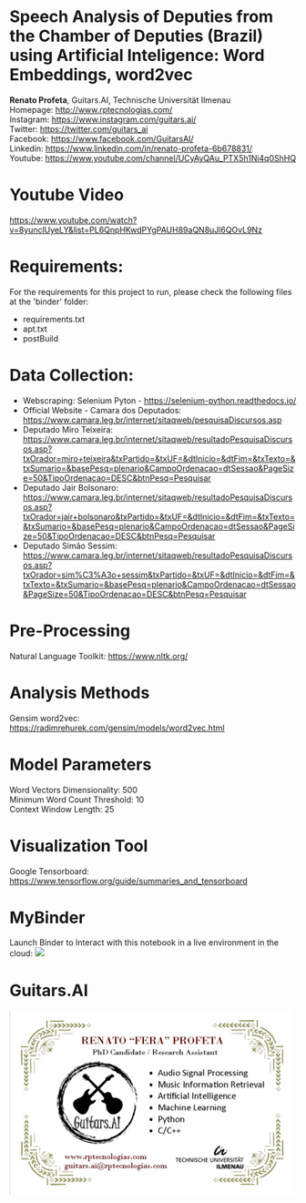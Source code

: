 # Speech Analysis of Deputies from the Chamber of Deputies (Brazil) using Artificial Inteligence: Word Embeddings, word2vec

**Renato Profeta**, Guitars.AI, Technische Universität Ilmenau <br>
Homepage: <a href="http://www.rptecnologias.com/" target="_blank">http://www.rptecnologias.com/</a><br>
Instagram: <a href="https://www.instagram.com/guitars.ai/" target="_blank">https://www.instagram.com/guitars.ai/</a><br>
Twitter: <a href="https://twitter.com/guitars_ai" target="_blank">https://twitter.com/guitars_ai</a><br>
Facebook: <a href="https://www.facebook.com/GuitarsAI/" target="_blank">https://www.facebook.com/GuitarsAI/</a><br>
Linkedin: <a href="https://www.linkedin.com/in/renato-profeta-6b678831/" target="_blank">https://www.linkedin.com/in/renato-profeta-6b678831/</a><br>
Youtube: <a href="https://www.youtube.com/channel/UCyAyQAu_PTX5h1Ni4q0ShHQ" target="_blank">https://www.youtube.com/channel/UCyAyQAu_PTX5h1Ni4q0ShHQ</a><br>

# Youtube Video

<a href="https://www.youtube.com/watch?v=8yunclUyeLY&list=PL6QnpHKwdPYgPAUH89aQN8uJl6QOvL9Nz
" target="_blank">https://www.youtube.com/watch?v=8yunclUyeLY&list=PL6QnpHKwdPYgPAUH89aQN8uJl6QOvL9Nz
</a><br>

# Requirements:
For the requirements for this project to run, please check the following files at the 'binder' folder:
  - requirements.txt
  - apt.txt
  - postBuild
  
# Data Collection:
<ul>
<li>Webscraping: Selenium Pyton - <a href="https://selenium-python.readthedocs.io/" target="_blank">https://selenium-python.readthedocs.io/
</a></li>
<li>Official Website - Camara dos Deputados: <a href="https://www.camara.leg.br/internet/sitaqweb/pesquisaDiscursos.asp " target="_blank">https://www.camara.leg.br/internet/sitaqweb/pesquisaDiscursos.asp 
</a></li>
<li>Deputado Miro Teixeira: <a href="https://www.camara.leg.br/internet/sitaqweb/resultadoPesquisaDiscursos.asp?txOrador=miro+teixeira&txPartido=&txUF=&dtInicio=&dtFim=&txTexto=&txSumario=&basePesq=plenario&CampoOrdenacao=dtSessao&PageSize=50&TipoOrdenacao=DESC&btnPesq=Pesquisar" target="_blank">https://www.camara.leg.br/internet/sitaqweb/resultadoPesquisaDiscursos.asp?txOrador=miro+teixeira&txPartido=&txUF=&dtInicio=&dtFim=&txTexto=&txSumario=&basePesq=plenario&CampoOrdenacao=dtSessao&PageSize=50&TipoOrdenacao=DESC&btnPesq=Pesquisar 
</a></li>
<li>Deputado Jair Bolsonaro: <a href="https://www.camara.leg.br/internet/sitaqweb/resultadoPesquisaDiscursos.asp?txOrador=jair+bolsonaro&txPartido=&txUF=&dtInicio=&dtFim=&txTexto=&txSumario=&basePesq=plenario&CampoOrdenacao=dtSessao&PageSize=50&TipoOrdenacao=DESC&btnPesq=Pesquisar " target="_blank">https://www.camara.leg.br/internet/sitaqweb/resultadoPesquisaDiscursos.asp?txOrador=jair+bolsonaro&txPartido=&txUF=&dtInicio=&dtFim=&txTexto=&txSumario=&basePesq=plenario&CampoOrdenacao=dtSessao&PageSize=50&TipoOrdenacao=DESC&btnPesq=Pesquisar 
</a></li>
<li>Deputado Simão Sessim: <a href="https://www.camara.leg.br/internet/sitaqweb/resultadoPesquisaDiscursos.asp?txOrador=sim%C3%A3o+sessim&txPartido=&txUF=&dtInicio=&dtFim=&txTexto=&txSumario=&basePesq=plenario&CampoOrdenacao=dtSessao&PageSize=50&TipoOrdenacao=DESC&btnPesq=Pesquisar" target="_blank">https://www.camara.leg.br/internet/sitaqweb/resultadoPesquisaDiscursos.asp?txOrador=sim%C3%A3o+sessim&txPartido=&txUF=&dtInicio=&dtFim=&txTexto=&txSumario=&basePesq=plenario&CampoOrdenacao=dtSessao&PageSize=50&TipoOrdenacao=DESC&btnPesq=Pesquisar
</a> </li>
</ul>

# Pre-Processing
Natural Language Toolkit: <a href="https://www.nltk.org/" target="_blank">https://www.nltk.org/
</a><br>

# Analysis Methods
Gensim word2vec: <a href="https://radimrehurek.com/gensim/models/word2vec.html" target="_blank">https://radimrehurek.com/gensim/models/word2vec.html 
</a><br> 

# Model Parameters
Word Vectors Dimensionality: 500 <br>
Minimum Word Count Threshold: 10 <br>
Context Window Length: 25 <br>

# Visualization Tool
Google Tensorboard: <a href="https://www.tensorflow.org/guide/summaries_and_tensorboard" target="_blank">https://www.tensorflow.org/guide/summaries_and_tensorboard
</a> <br>

# MyBinder

Launch Binder to Interact with this notebook in a live environment in the cloud:
<a href="https://mybinder.org/v2/gh/GuitarsAI/AI_DeputiesSpeeches/master?filepath=AI_SpeechesDeputies.ipynb" target="_blank"><img src="https://mybinder.org/badge.svg">
</a>

# Guitars.AI

<p align="left">
<img src="./img/businesscard.jpg" width="500px" alt="Business Card" align="left" >
</p>
<br>

